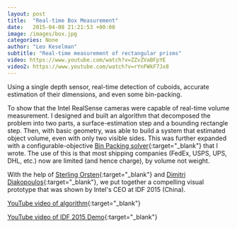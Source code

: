 ```yaml
---
layout: post
title:  "Real-time Box Measurement"
date:   2015-04-08 21:21:53 +00:00
image: /images/box.jpg
categories: None
author: "Leo Keselman"
subtitle: "Real-time measurement of rectangular prisms"
video: https://www.youtube.com/watch?v=ZZvZVaBFpYE
video2: https://www.youtube.com/watch?v=rYnFWkF7Jx8
---
```

Using a single depth sensor, real-time detection of cuboids, accurate estimation of their dimensions, and even some bin-packing.

To show that the Intel RealSense cameras were capable of real-time volume measurement. I designed and built an algorithm that decomposed the problem into two parts, a surface-estimation step and a bounding rectangle step. Then, with basic geometry, was able to build a system that estimated object volume, even with only two visible sides. This was further expanded with a configurable-objective [Bin Packing solver](https://en.wikipedia.org/wiki/Bin_packing_problem){:target="_blank"} that I wrote. The use of this is that most shipping companies (FedEx, USPS, UPS, DHL, etc.) now are limited (and hence charge), by volume not weight.   


With the help of [Sterling Orsten](https://github.com/sgorsten){:target="_blank"} and [Dimitri Diakopoulos](https://github.com/ddiakopoulos){:target="_blank"}, we put together a compelling visual prototype that was shown by Intel's CEO at IDF 2015 (China). 


[YouTube video of algorithm](https://www.youtube.com/watch?v=rYnFWkF7Jx8){:target="_blank"}

[YouTube video of IDF 2015 Demo](https://www.youtube.com/watch?v=ZZvZVaBFpYE){:target="_blank"}
